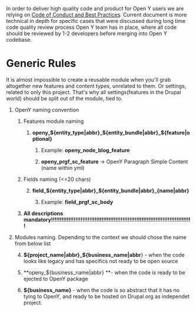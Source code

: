 In order to deliver high quality code and product for Open Y users we are relying on [Code of Conduct and Best Practices](https://github.com/ymcatwincities/openy/wiki/Open-Y-Code-of-Conduct-and-Best-Practices).
Current document is more technical in depth for specific cases that were discussed during long time code quality review process Open Y team has in place, where all code should be reviewed by 1-2 developers before merging into Open Y codebase.

Generic Rules
=====

It is almost impossible to create a reusable module when you'll grab altogether new features and content types, unrelated to them. Or settings, related to only this project. That's why all settings(features in the Drupal world) should be split out of the module, tied to. 

1. OpenY naming convention

    1. Features module naming

        1. **openy_${entity_type|abbr}_${entity_bundle|abbr}_${feature|optional}**

            1. Example: **openy_node_blog_feature**

            2. **openy_prgf_sc_feature** -> OpenY Paragraph Simple Content (name within yml)

    2. Fields naming (<=20 chars)

        2. **field_${entity_type|abbr}_${entity_bundle|abbr}_{name|abbr}**

            3. Example: **field_prgf_sc_body**

    3. **All descriptions mandatory!!!!!!!!!!!!!!!!!!!!!!!!!!!!!!!!!!!!!!!!!!!!!!!!!!!!!!!!!!!!!!!!!!!!!!!!!!!!!!!!!**

2. Modules naming. Depending to the context we should chose the name from below list

    4. **${project_name|abbr}_${business_name|abbr**} - when the code looks like legacy and has specifics not ready to be open source

    5. **openy_${business_name|abbr} **- when the code is ready to be ejected to OpenY package

    6. **${business_name}** - when the code is so abstract that it has no tying to OpenY, and ready to be hosted on Drupal.org as independet project.


